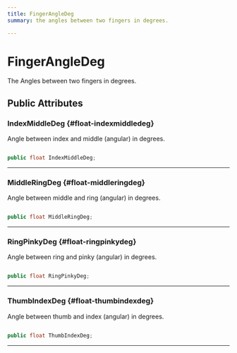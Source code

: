 ```yaml
---
title: FingerAngleDeg
summary: the angles between two fingers in degrees. 

---
```


# FingerAngleDeg




The Angles between two fingers in degrees.   





## Public Attributes

### IndexMiddleDeg {#float-indexmiddledeg}

Angle between index and middle (angular) in degrees. 

```csharp

public float IndexMiddleDeg;

```






-----------

### MiddleRingDeg {#float-middleringdeg}

Angle between middle and ring (angular) in degrees. 

```csharp

public float MiddleRingDeg;

```






-----------

### RingPinkyDeg {#float-ringpinkydeg}

Angle between ring and pinky (angular) in degrees. 

```csharp

public float RingPinkyDeg;

```






-----------

### ThumbIndexDeg {#float-thumbindexdeg}

Angle between thumb and index (angular) in degrees. 

```csharp

public float ThumbIndexDeg;

```






-----------

